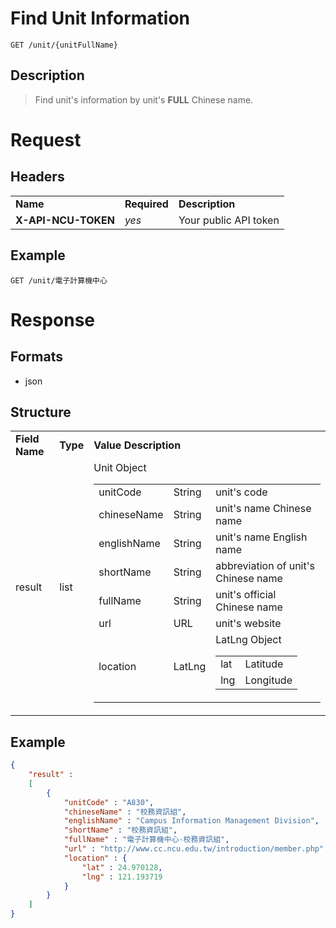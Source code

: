# Find Unit Information

```
GET /unit/{unitFullName}
```

## Description
> Find unit's information by unit's **FULL** Chinese name.

# Request
## Headers
<table>
  <tr>
    <td><b>Name</b></td>
    <td><b>Required</b></td>
    <td><b>Description</b></td>
  </tr>
  <tr>
    <td><b>X-API-NCU-TOKEN</b></td>
    <td><i>yes</i></td>
    <td>Your public API token</td>
  </tr>
</table>

## Example
```
GET /unit/電子計算機中心
```

# Response

## Formats
- json

## Structure
<table>
    <tr>
		<td><b>Field Name</b></td>
		<td><b>Type</b></td>
		<td><b>Value Description</b></td>
	</tr>
    <tr>
        <td>result</td>
        <td>list</td>
        <td>
			Unit Object
            <table>
                <tr>
                    <td>unitCode</td>
                    <td>String</td>
                    <td>unit's code</td>
                </tr>
                <tr>
                    <td>chineseName</td>
                    <td>String</td>
                    <td>unit's name Chinese name</td>
                </tr>
                <tr>
                    <td>englishName</td>
                    <td>String</td>
                    <td>unit's name English name</td>
                </tr>
                <tr>
                    <td>shortName</td>
                    <td>String</td>
                    <td>abbreviation of unit's Chinese name</td>
                </tr>
                <tr>
                    <td>fullName</td>
                    <td>String</td>
                    <td>unit's official Chinese name</td>
                </tr>
                <tr>
                    <td>url</td>
                    <td>URL</td>
                    <td>unit's website</td>
                </tr>
                <tr>
                    <td>location</td>
                    <td>LatLng</td>
                    <td>
						LatLng Object
						<table>
							<tr>
								<td>lat</td>
								<td>Latitude</td>
							</tr>
							<tr>
								<td>lng</td>
								<td>Longitude</td>
							</tr>
						</table>
					</td>
                </tr>
            </table>
        </td>
    </tr>
</table>

## Example
```json
{
	"result" :
	[
		{
			"unitCode" : "A830",
			"chineseName" : "校務資訊組",
			"englishName" : "Campus Information Management Division",
			"shortName" : "校務資訊組",
			"fullName" : "電子計算機中心-校務資訊組",
			"url" : "http://www.cc.ncu.edu.tw/introduction/member.php",
			"location" : {
				"lat" : 24.970128,
				"lng" : 121.193719
			}
		}
	]
}
```
